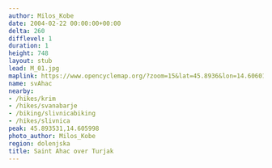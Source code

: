 ```yaml
---
author: Milos_Kobe
date: 2004-02-22 00:00:00+00:00
delta: 260
difflevel: 1
duration: 1
height: 748
layout: stub
lead: M_01.jpg
maplink: https://www.opencyclemap.org/?zoom=15&lat=45.8936&lon=14.60601&layers=B0000
name: svAhac
nearby:
- /hikes/krim
- /hikes/svanabarje
- /biking/slivnicabiking
- /hikes/slivnica
peak: 45.893531,14.605998
photo_author: Milos_Kobe
region: dolenjska
title: Saint Ahac over Turjak
---
```

